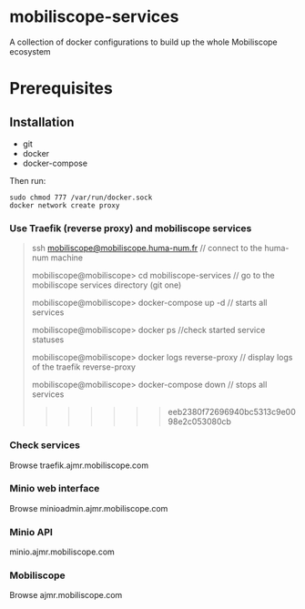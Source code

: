 # mobiliscope-services
A collection of docker configurations to build up the whole Mobiliscope ecosystem

# Prerequisites
## Installation
- git
- docker
- docker-compose

Then run:
```
sudo chmod 777 /var/run/docker.sock
docker network create proxy
```
### Use Traefik (reverse proxy) and mobiliscope services
> ssh mobiliscope@mobiliscope.huma-num.fr  // connect to the huma-num machine
> 
> mobiliscope@mobiliscope> cd mobiliscope-services // go to the mobiliscope services directory (git one)
> 
> mobiliscope@mobiliscope> docker-compose up -d // starts all services
> 
> mobiliscope@mobiliscope> docker ps //check started service statuses
> 
> mobiliscope@mobiliscope> docker logs reverse-proxy // display logs of the traefik reverse-proxy
> 
> mobiliscope@mobiliscope> docker-compose down // stops all services
>>>>>>> eeb2380f72696940bc5313c9e0098e2c053080cb

### Check services
Browse traefik.ajmr.mobiliscope.com

### Minio web interface
Browse minioadmin.ajmr.mobiliscope.com

### Minio API
minio.ajmr.mobiliscope.com

### Mobiliscope
Browse ajmr.mobiliscope.com
